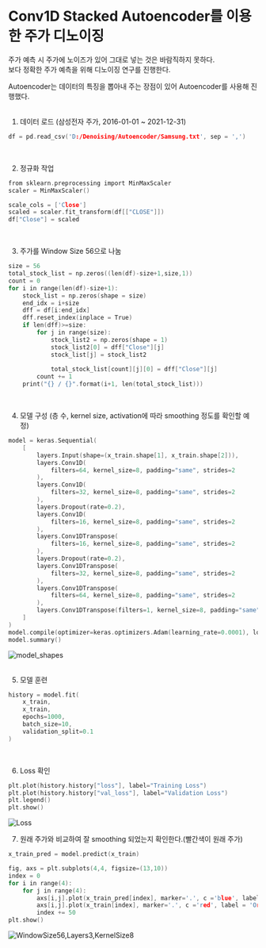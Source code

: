 # Conv1D Stacked Autoencoder를 이용한 주가 디노이징

주가 예측 시 주가에 노이즈가 있어 그대로 넣는 것은 바람직하지 못하다.<br/>
보다 정확한 주가 예측을 위해 디노이징 연구를 진행한다.<br/>

Autoencoder는 데이터의 특징을 뽑아내 주는 장점이 있어 Autoencoder를 사용해 진행했다.
<br/><br/>

1. 데이터 로드 (삼성전자 주가, 2016-01-01 ~ 2021-12-31)

```c
df = pd.read_csv('D:/Denoising/Autoencoder/Samsung.txt', sep = ',')
```
<br/>

2. 정규화 작업

```c
from sklearn.preprocessing import MinMaxScaler
scaler = MinMaxScaler()

scale_cols = ['Close']
scaled = scaler.fit_transform(df[["CLOSE"]])
df["Close"] = scaled
```
<br/>

3. 주가를 Window Size 56으로 나눔
```c
size = 56
total_stock_list = np.zeros((len(df)-size+1,size,1))
count = 0
for i in range(len(df)-size+1):
    stock_list = np.zeros(shape = size)
    end_idx = i+size
    dff = df[i:end_idx]
    dff.reset_index(inplace = True)
    if len(dff)>=size:
        for j in range(size):
            stock_list2 = np.zeros(shape = 1)
            stock_list2[0] = dff["Close"][j]
            stock_list[j] = stock_list2
            
            total_stock_list[count][j][0] = dff["Close"][j]            
        count += 1
    print("{} / {}".format(i+1, len(total_stock_list)))
```
<br/>

4. 모델 구성 (층 수, kernel size, activation에 따라 smoothing 정도를 확인할 예정)
```c
model = keras.Sequential(
    [
        layers.Input(shape=(x_train.shape[1], x_train.shape[2])),
        layers.Conv1D(
            filters=64, kernel_size=8, padding="same", strides=2
        ),
        layers.Conv1D(
            filters=32, kernel_size=8, padding="same", strides=2
        ),
        layers.Dropout(rate=0.2),
        layers.Conv1D(
            filters=16, kernel_size=8, padding="same", strides=2
        ),
        layers.Conv1DTranspose(
            filters=16, kernel_size=8, padding="same", strides=2
        ),
        layers.Dropout(rate=0.2),
        layers.Conv1DTranspose(
            filters=32, kernel_size=8, padding="same", strides=2
        ),
        layers.Conv1DTranspose(
            filters=64, kernel_size=8, padding="same", strides=2
        ),
        layers.Conv1DTranspose(filters=1, kernel_size=8, padding="same"),
    ]
)
model.compile(optimizer=keras.optimizers.Adam(learning_rate=0.0001), loss="mse")
model.summary()
```
![model_shapes](https://user-images.githubusercontent.com/60992415/185845603-175530ea-29da-4a3e-ace4-75657fd8f0a8.png)
<br/><br/>

5. 모델 훈련
```c
history = model.fit(
    x_train,
    x_train,
    epochs=1000,
    batch_size=10,
    validation_split=0.1
)
```
<br/>

6. Loss 확인
```c
plt.plot(history.history["loss"], label="Training Loss")
plt.plot(history.history["val_loss"], label="Validation Loss")
plt.legend()
plt.show()
```
![Loss](https://user-images.githubusercontent.com/60992415/185844480-e6c60cc1-344e-4a2c-a076-3160ced45945.png)


7. 원래 주가와 비교하여 잘 smoothing 되었는지 확인한다.(빨간색이 원래 주가)
```c
x_train_pred = model.predict(x_train)

fig, axs = plt.subplots(4,4, figsize=(13,10))
index = 0
for i in range(4):
    for j in range(4):
        axs[i,j].plot(x_train_pred[index], marker='.', c ='blue', label = 'Pred_Data')
        axs[i,j].plot(x_train[index], marker='.', c ='red', label = 'Ori_Data')
        index += 50
plt.show()
```
![WindowSize56,Layers3,KernelSize8](https://user-images.githubusercontent.com/60992415/185844667-9c6f9c53-4d5e-489c-bb16-4c49a777d59e.png)



